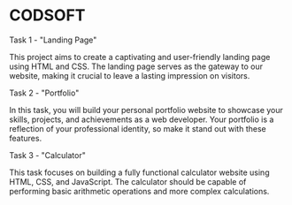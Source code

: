 # CODSOFT
Task 1 - "Landing Page"

This project aims to create a captivating and user-friendly landing page using HTML and CSS. The landing page serves as the gateway to our website, making it crucial to leave a lasting impression on visitors.

Task 2 - "Portfolio"

In this task, you will build your personal portfolio website to showcase your skills, projects, and achievements as a web developer. Your portfolio is a reflection of your professional identity, so make it stand out with these features.

Task 3 - "Calculator"

This task focuses on building a fully functional calculator website using HTML, CSS, and JavaScript. The calculator should be capable of performing basic arithmetic operations and more complex calculations.
